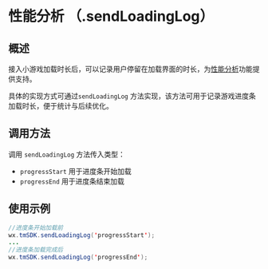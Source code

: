 # 性能分析 （.sendLoadingLog）

## 概述

接入小游戏加载时长后，可以记录用户停留在加载界面的时长，为[性能分析](../indicator-description/performance-analysis.md)功能提供支持。

具体的实现方式可通过`sendLoadingLog` 方法实现，该方法可用于记录游戏进度条加载时长，便于统计与后续优化。

## **调用方法**

调用 `sendLoadingLog` 方法传入类型：

* `progressStart` 用于进度条开始加载
* `progressEnd` 用于进度条结束加载

## **使用示例**

```java
//进度条开始加载前
wx.tmSDK.sendLoadingLog('progressStart');
...
//进度条加载完成后
wx.tmSDK.sendLoadingLog('progressEnd');
```



